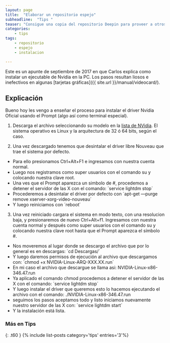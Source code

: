 ```yaml
---
layout: page
title:  "Elaborar un repositorio espejo"
subheadline:  "Tips "
teaser: "Consigue una copia del repositorio Deepin para proveer a otros usuarios"
categories:
    - tips
tags:
    - repositorio
    - espejo
    - instalacion

---
```

Este es un apunte de septiembre de 2017 en que Carlos explica como instalar un ejecutable de Nvidia en la PC. Los pasos resultan liosos e inefectivos en algunas [tarjetas gráficas]({{ site.url }}/manual/videocard/).

## Explicación
Bueno hoy les vengo a enseñar el proceso para instalar el driver Nvidia Oficial usando el Prompt (algo así como terminal especial).

1. Descarga el archivo seleccionando su modelo en la [lista de NVidia](http://www.nvidia.es/Download/index.aspx?lang=es). El sistema operativo es Linux y la arquitectura de 32 ó 64 bits, según el caso.

2. Una vez descargado tenemos que desintalar el driver libre Nouveau que trae el sistema por defecto.
  - Para ello presionamos Ctrl+Alt+F1 e ingresamos con nuestra cuenta normal.
  - Luego nos registramos como super usuarios con el comando su y colocando nuestra clave root.
  - Una ves que el Prompt aparezca un simbolo de #, procedemos a detener el servidor de las X con el comando: ´service lightdm stop´
  - Procederemos a desintalar el driver por defecto con ´apt-get —purge remove xserver-xorg-video-nouveau´
  - Y luego reiniciamos con ´reboot´

3. Una vez reiniciado cargara el sistema en modo texto, con una resolucion baja, y presionaremos de nuevo Ctrl+Alt+f1. Ingresamos con nuestra cuenta normal y después como super usuarios con el comando su y colocando nuestra clave root hasta que el Prompt aparezca el símbolo #.
  - Nos moveremos al lugar donde se descargo el archivo que por lo general es en descargas: ´cd Descargas/´
  - Y luego daremos permisos de ejecución al archivo que descargamos con: ´chmod +x NVIDIA-Linux-ARQ-XXX.XX.run´
  - En mi caso el archivo que descargue se llama asi: NVIDIA-Linux-x86-346.47.run
 - Ya aplicado el comando chmod procedemos a detener el servidor de las X con el comando: ´service lightdm stop´
 - Y luego instalar el driver que queremos esto lo hacemos ejecutando el archivo con el comando: ./NVIDIA-Linux-x86-346.47.run
 - seguimos los pasos aceptamos todo y listo
iniciamos nuevamente nuestro servidor de las X con:
´service lightdm start´
- Y la instalación está lista.

### Más en Tips
{: .t60 }
{% include list-posts category='tips' entries='3'%}
